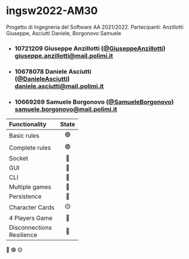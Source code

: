 # ingsw2022-AM30
Progetto di Ingegneria del Software AA 2021/2022. Partecipanti: Anzillotti Giuseppe, Asciutti Daniele, Borgonovo Samuele

- ###   10721209    Giuseppe Anzillotti ([@GiuseppeAnzillotti](https://github.com/GiuseppeAnzillotti)) giuseppe.anzillotti@mail.polimi.it
- ###   10678078    Daniele Asciutti    <br>([@DanieleAsciutti](https://github.com/DanieleAsciutti)) <br>daniele.asciutti@mail.polimi.it
- ###   10669269    Samuele Borgonovo ([@SamueleBorgonovo](https://github.com/SamueleBorgonovo)) samuele.borgonovo@mail.polimi.it


| Functionality                 |                       State                        |
|:------------------------------|:--------------------------------------------------:|
| Basic rules                   | 🟢 |
| Complete rules                | 🟢 |
| Socket                        | 🔴 |
| GUI                           | 🔴 |
| CLI                           | 🔴 |
| Multiple games                | 🔴 |
| Persistence                   | 🔴 |
| Character Cards               | 🟡 |
| 4 Players Game                | 🔴 |
| Disconnections<br/>Resilience | 🔴 |

🔴
🟢
🟡